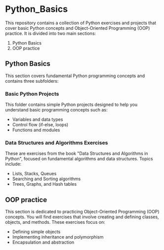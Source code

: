 # Python_Basics
This repository contains a collection of Python exercises and projects that cover basic Python concepts and Object-Oriented Programming (OOP) practice.
It is divided into two main sections:
1. Python Basics
2. OOP practice

## Python Basics
This section covers fundamental Python programming concepts and contains three subfolders:
### Basic Python Projects
This folder contains simple Python projects designed to help you understand basic programming concepts such as:
+ Variables and data types
+ Control flow (if-else, loops)
+ Functions and modules

### Data Structures and Algorithms Exercises
These are exercises from the book "Data Structures and Algorithms in Python", focused on fundamental algorithms and data structures. Topics include:
+ Lists, Stacks, Queues
+ Searching and Sorting algorithms
+ Trees, Graphs, and Hash tables

## OOP practice
This section is dedicated to practicing Object-Oriented Programming (OOP) concepts. You will find exercises that involve creating and defining classes, objects, and methods. These exercises focus on:
+ Defining simple objects
+ Implementing inheritance and polymorphism
+ Encapsulation and abstraction


